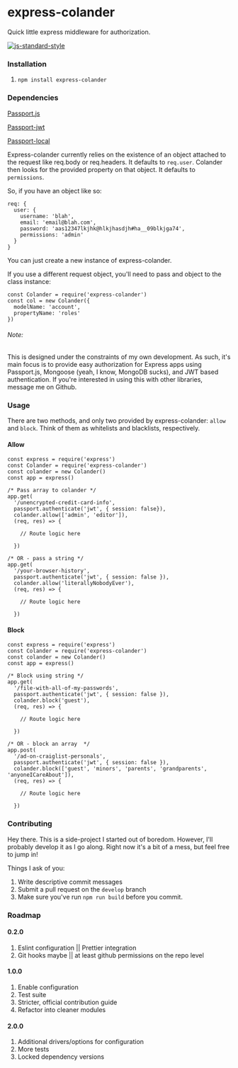 # express-colander
Quick little express middleware for authorization.

[![js-standard-style](https://img.shields.io/badge/code%20style-standard-brightgreen.svg)](http://standardjs.com)


### Installation
1. `npm install express-colander`

### Dependencies
[Passport.js](http://passportjs.org)

[Passport-jwt](https://github.com/themikenicholson/passport-jwt)

[Passport-local](https://github.com/jaredhanson/passport-local')

Express-colander currently relies on the existence of an object attached to the request like req.body or req.headers. It defaults to `req.user`. Colander then looks for the provided property on that object. It defaults to `permissions`.

So, if you have an object like so:
```
req: {
  user: {
    username: 'blah',
    email: 'email@blah.com',
    password: 'aas12347lkjhk@hlkjhasdjh#ha__09blkjga74',
    permissions: 'admin'
  }
}
```
You can just create a new instance of express-colander.

If you use a different request object, you'll need to pass and object to the class instance:
```
const Colander = require('express-colander')
const col = new Colander({
  modelName: 'account',
  propertyName: 'roles'
})
```
###### Note:
This is designed under the constraints of my own development. As such, it's main focus is to provide easy authorization for Express apps using Passport.js, Mongoose (yeah, I know, MongoDB sucks), and JWT based authentication. If you're interested in using this with other libraries, message me on Github.

### Usage
There are two methods, and only two provided by express-colander: `allow` and `block`. Think of them as whitelists and blacklists, respectively.

#### Allow
```
const express = require('express')
const Colander = require('express-colander')
const colander = new Colander()
const app = express()

/* Pass array to colander */
app.get(
  '/unencrypted-credit-card-info',
  passport.authenticate('jwt', { session: false}),
  colander.allow(['admin', 'editor']),
  (req, res) => {

    // Route logic here

  })

/* OR - pass a string */
app.get(
  '/your-browser-history',
  passport.authenticate('jwt', { session: false }),
  colander.allow('literallyNobodyEver'),
  (req, res) => {

    // Route logic here

  })
```

#### Block
```
const express = require('express')
const Colander = require('express-colander')
const colander = new Colander()
const app = express()

/* Block using string */
app.get(
  '/file-with-all-of-my-passwords',
  passport.authenticate('jwt', { session: false }),
  colander.block('guest'),
  (req, res) => {

    // Route logic here

  })

/* OR - block an array  */
app.post(
  '/ad-on-craiglist-personals',
  passport.authenticate('jwt', { session: false }),
  colander.block(['guest', 'minors', 'parents', 'grandparents', 'anyoneICareAbout']),
  (req, res) => {

    // Route logic here

  })
```

### Contributing
Hey there. This is a side-project I started out of boredom. However, I'll probably develop it as I go along. Right now it's a bit of a mess, but feel free to jump in!

Things I ask of you:
1. Write descriptive commit messages
2. Submit a pull request on the `develop` branch
3. Make sure you've run `npm run build` before you commit. 

### Roadmap
#### 0.2.0
1. Eslint configuration || Prettier integration
2. Git hooks maybe || at least github permissions on the repo level

#### 1.0.0
1. Enable configuration
2. Test suite
3. Stricter, official contribution guide
4. Refactor into cleaner modules

#### 2.0.0
1. Additional drivers/options for configuration
2. More tests
3. Locked dependency versions
